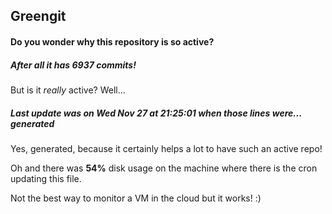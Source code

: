 ## Greengit

#### Do you wonder why this repository is so active?

##### After all it has 6937 commits!

But is it *really* active? Well...

##### Last update was on Wed Nov 27 at 21:25:01 when those lines were... generated

Yes, generated, because it certainly helps a lot to have such an active repo!

Oh and there was **54%** disk usage on the machine
where there is the cron updating this file.

Not the best way to monitor a VM in the cloud but it works! :)
